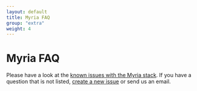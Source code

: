 ```yaml
---
layout: default
title: Myria FAQ
group: "extra"
weight: 4
---
```


# Myria FAQ

Please have a look at the [known issues with the Myria stack](https://github.com/issues?q=is%3Aopen+user%3Auwescience+sort%3Aupdated-desc+myria). If you have a question that is not listed, [create a new issue](https://github.com/uwescience/myria-stack/issues/new) or send us an email. 
